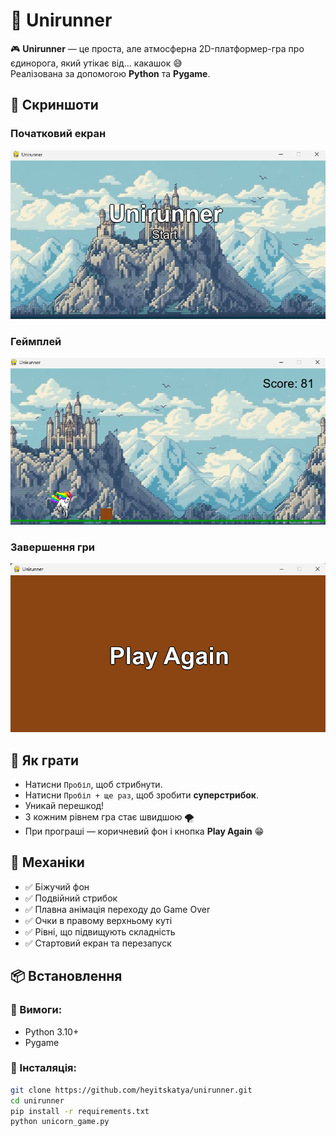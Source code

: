 # 🦄 Unirunner

🎮 **Unirunner** — це проста, але атмосферна 2D-платформер-гра про єдинорога, який утікає від… какашок 😅  
Реалізована за допомогою **Python** та **Pygame**.

## 📸 Скриншоти 

### Початковий екран
![Стартовий екран](images/start.unirunner.png)

### Геймплей
![Геймплей](images/unirunner.game.png)

### Завершення гри 
![Завершення](images/unirunner.theend.png)



## 🚀 Як грати

- Натисни `Пробіл`, щоб стрибнути.
- Натисни `Пробіл + ще раз`, щоб зробити **суперстрибок**.
- Уникай перешкод!
- З кожним рівнем гра стає швидшою 🌪️
- При програші — коричневий фон і кнопка **Play Again** 😁

## 🧠 Механіки

- ✅ Біжучий фон
- ✅ Подвійний стрибок
- ✅ Плавна анімація переходу до Game Over
- ✅ Очки в правому верхньому куті
- ✅ Рівні, що підвищують складність
- ✅ Стартовий екран та перезапуск

## 📦 Встановлення

### 🔹 Вимоги:
- Python 3.10+
- Pygame

### 🔹 Інсталяція:

```bash
git clone https://github.com/heyitskatya/unirunner.git
cd unirunner
pip install -r requirements.txt
python unicorn_game.py
